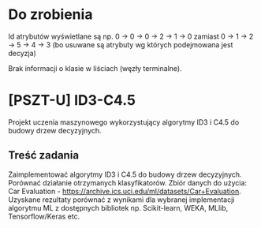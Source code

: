 # Do zrobienia
Id atrybutów wyświetlane są np. 
0 -> 0 -> 0 -> 2 -> 1 -> 0
zamiast
0 -> 1 -> 2 -> 5 -> 4 -> 3
(bo usuwane są atrybuty wg których podejmowana jest decyzja)


Brak informacji o klasie w liściach (węzły terminalne).

# [PSZT-U] ID3-C4.5
Projekt uczenia maszynowego wykorzystujący algorytmy ID3 i C4.5 do budowy drzew decyzyjnych.

## Treść zadania
Zaimplementować algorytmy ID3 i C4.5 do budowy drzew decyzyjnych. Porównać działanie otrzymanych klasyfikatorów. Zbiór danych do użycia: Car Evaluation - https://archive.ics.uci.edu/ml/datasets/Car+Evaluation. Uzyskane rezultaty porównać z wynikami dla wybranej implementacji algorytmu ML z dostępnych bibliotek np. Scikit-learn, WEKA, MLlib, Tensorflow/Keras etc.
